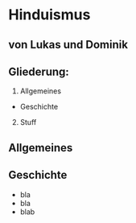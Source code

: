 # Hinduismus

## von Lukas und Dominik



## Gliederung:
1. Allgemeines
  * Geschichte
2. Stuff



## Allgemeines


## Geschichte
  * bla
  * bla
  * blab
